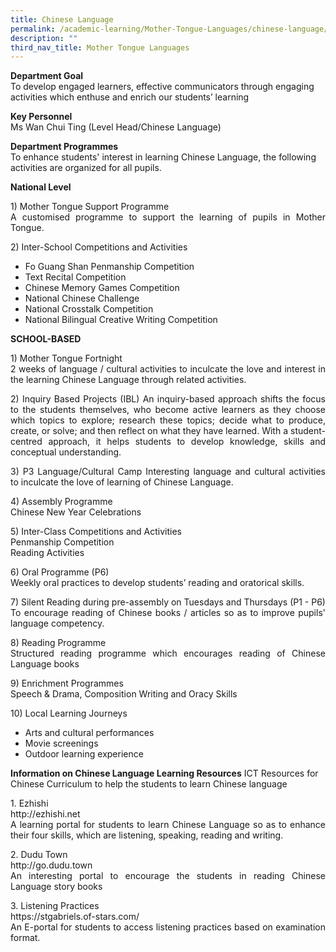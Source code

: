```yaml
---
title: Chinese Language
permalink: /academic-learning/Mother-Tongue-Languages/chinese-language/
description: ""
third_nav_title: Mother Tongue Languages
---
```

**Department Goal**   
To develop engaged learners, effective communicators through engaging activities which enthuse and enrich our students’ learning 
  
**Key Personnel** <br>
Ms Wan Chui Ting (Level Head/Chinese Language)

**Department Programmes** <br>
To enhance students' interest in learning Chinese Language, the following activities are organized for all pupils.

**National Level**<br>
<p align="justify">
1) Mother Tongue Support Programme <br>
A customised programme to support the learning of pupils in Mother Tongue.</p>

<p align="justify">
2) Inter-School Competitions and Activities<br>
	</p>
	
* Fo Guang Shan Penmanship Competition <br>
* Text Recital Competition <br>
* Chinese Memory Games Competition <br>
* National Chinese Challenge <br>
* National Crosstalk Competition <br>
* National Bilingual Creative Writing Competition<br>


**SCHOOL-BASED**
<p align="justify">
1) Mother Tongue Fortnight <br>
2 weeks of language / cultural activities to inculcate the love and interest in the learning Chinese Language through related activities.
	</p>
<p align="justify">
2) Inquiry Based Projects (IBL)
An inquiry-based approach shifts the focus to the students themselves, who become active learners as they choose which topics to explore; research these topics; decide what to produce, create, or solve; and then reflect on what they have learned. With a student-centred approach, it helps students to develop knowledge, skills and conceptual understanding.
</p>
<p align="justify">
3) P3 Language/Cultural Camp
Interesting language and cultural activities to inculcate the love of learning of Chinese Language.
	</p>
	<p align="justify">
4) Assembly Programme <br>
Chinese New Year Celebrations
	</p>
	<p align="justify">
5) Inter-Class Competitions and Activities <br>
Penmanship Competition <br>
Reading Activities
	</p>
	<p align="justify">
6) Oral Programme (P6) <br>
Weekly oral practices to develop students’ reading and oratorical skills.
	</p>
	<p align="justify">
7) Silent Reading during pre-assembly on Tuesdays and Thursdays (P1 - P6) <br>
To encourage reading of Chinese books / articles so as to improve pupils' language competency.
	</p>
	<p align="justify">
8) Reading Programme <br>
Structured reading programme which encourages reading of Chinese Language books
	</p>
	<p align="justify">
9) Enrichment Programmes <br>
Speech & Drama, Composition Writing and Oracy Skills
	</p>
	<p align="justify">
10) Local Learning Journeys <br>
	</p>
	
* Arts and cultural performances <br>
* Movie screenings <br>
* Outdoor learning experience


**Information on Chinese Language Learning Resources**
ICT Resources for Chinese Curriculum to help the students to learn Chinese language
<p align="justify">
1.	Ezhishi <br>
http://ezhishi.net <br>
A learning portal for students to learn Chinese Language so as to enhance their four skills, which are listening, speaking, reading and writing.
</p>
<p align="justify">
2.	Dudu Town <br>
http://go.dudu.town <br>
An interesting portal to encourage the students in reading Chinese Language story books
</p>
<p align="justify">
3.	Listening Practices <br>
https://stgabriels.of-stars.com/ <br>
An E-portal for students to access listening practices based on examination format.
</p>